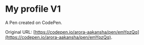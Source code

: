 # My profile V1

A Pen created on CodePen.

Original URL: [https://codepen.io/arora-aakansha/pen/emYpzQq](https://codepen.io/arora-aakansha/pen/emYpzQq).

